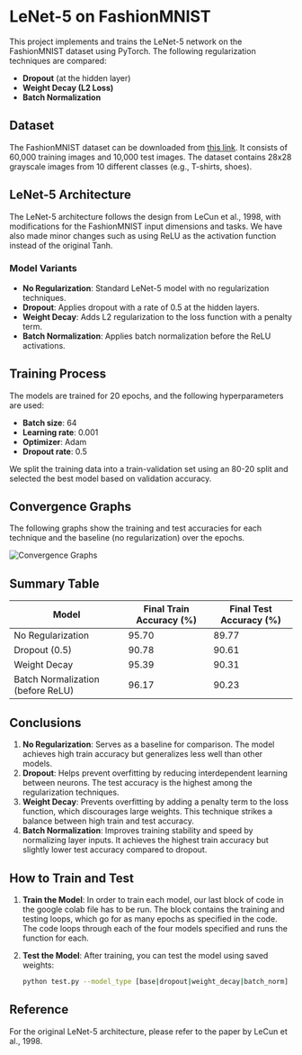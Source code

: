 # LeNet-5 on FashionMNIST

This project implements and trains the LeNet-5 network on the FashionMNIST dataset using PyTorch. The following regularization techniques are compared:

- **Dropout** (at the hidden layer)
- **Weight Decay (L2 Loss)**
- **Batch Normalization**

## Dataset

The FashionMNIST dataset can be downloaded from [this link](https://github.com/zalandoresearch/fashion-mnist). It consists of 60,000 training images and 10,000 test images. The dataset contains 28x28 grayscale images from 10 different classes (e.g., T-shirts, shoes).

## LeNet-5 Architecture

The LeNet-5 architecture follows the design from LeCun et al., 1998, with modifications for the FashionMNIST input dimensions and tasks. We have also made minor changes such as using ReLU as the activation function instead of the original Tanh.

### Model Variants

- **No Regularization**: Standard LeNet-5 model with no regularization techniques.
- **Dropout**: Applies dropout with a rate of 0.5 at the hidden layers.
- **Weight Decay**: Adds L2 regularization to the loss function with a penalty term.
- **Batch Normalization**: Applies batch normalization before the ReLU activations.

## Training Process

The models are trained for 20 epochs, and the following hyperparameters are used:

- **Batch size**: 64
- **Learning rate**: 0.001
- **Optimizer**: Adam 
- **Dropout rate**: 0.5

We split the training data into a train-validation set using an 80-20 split and selected the best model based on validation accuracy.

## Convergence Graphs

The following graphs show the training and test accuracies for each technique and the baseline (no regularization) over the epochs.

![Convergence Graphs](convergence_graphs-2.png)

## Summary Table

| Model                                    | Final Train Accuracy (%) | Final Test Accuracy (%) |
|------------------------------------------|--------------------------|-------------------------|
| No Regularization                        | 95.70                    | 89.77                   |
| Dropout (0.5)                            | 90.78                    | 90.61                   |
| Weight Decay                             | 95.39                    | 90.31                   |
| Batch Normalization (before ReLU)        | 96.17                    | 90.23                   |

## Conclusions

1. **No Regularization**: Serves as a baseline for comparison. The model achieves high train accuracy but generalizes less well than other models.
2. **Dropout**: Helps prevent overfitting by reducing interdependent learning between neurons. The test accuracy is the highest among the regularization techniques.
3. **Weight Decay**: Prevents overfitting by adding a penalty term to the loss function, which discourages large weights. This technique strikes a balance between high train and test accuracy.
4. **Batch Normalization**: Improves training stability and speed by normalizing layer inputs. It achieves the highest train accuracy but slightly lower test accuracy compared to dropout.

## How to Train and Test

1. **Train the Model**: 
In order to train each model, our last block of code in the google colab file has to be run. The block contains the training and testing loops, which go for as many epochs as specified in the code. The code loops through each of the four models specified and runs the function for each. 

2. **Test the Model**: After training, you can test the model using saved weights:
    ```bash
    python test.py --model_type [base|dropout|weight_decay|batch_norm] --weights_path ./saved_models/[model_name]_best.pth
    ```

## Reference

For the original LeNet-5 architecture, please refer to the paper by LeCun et al., 1998.
